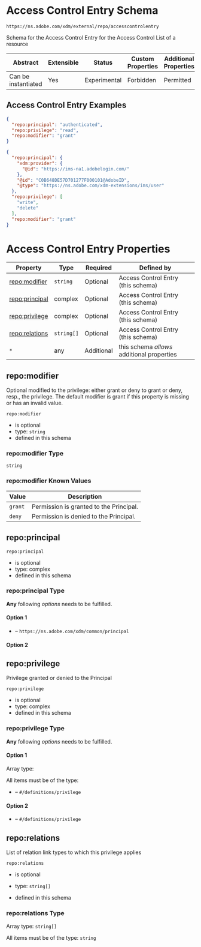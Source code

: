 
# Access Control Entry Schema

```
https://ns.adobe.com/xdm/external/repo/accesscontrolentry
```

Schema for the Access Control Entry for the Access Control List of a resource

| Abstract | Extensible | Status | Custom Properties | Additional Properties | Defined In |
|----------|------------|--------|-------------------|-----------------------|------------|
| Can be instantiated | Yes | Experimental | Forbidden | Permitted | [external/repo/accesscontrolentry.schema.json](external/repo/accesscontrolentry.schema.json) |

## Access Control Entry Examples

```json
{
  "repo:principal": "authenticated",
  "repo:privilege": "read",
  "repo:modifier": "grant"
}
```

```json
{
  "repo:principal": {
    "xdm:provider": {
      "@id": "https://ims-na1.adobelogin.com/"
    },
    "@id": "C0B648DE57D701277F000101@AdobeID",
    "@type": "https://ns.adobe.com/xdm-extensions/ims/user"
  },
  "repo:privilege": [
    "write",
    "delete"
  ],
  "repo:modifier": "grant"
}
```


# Access Control Entry Properties

| Property | Type | Required | Defined by |
|----------|------|----------|------------|
| [repo:modifier](#repomodifier) | `string` | Optional | Access Control Entry (this schema) |
| [repo:principal](#repoprincipal) | complex | Optional | Access Control Entry (this schema) |
| [repo:privilege](#repoprivilege) | complex | Optional | Access Control Entry (this schema) |
| [repo:relations](#reporelations) | `string[]` | Optional | Access Control Entry (this schema) |
| `*` | any | Additional | this schema *allows* additional properties |

## repo:modifier

Optional modified to the privilege: either grant or deny to grant or deny, resp., the privilege. The default modifier is grant if this property is missing or has an invalid value.

`repo:modifier`
* is optional
* type: `string`
* defined in this schema

### repo:modifier Type


`string`



### repo:modifier Known Values
| Value | Description |
|-------|-------------|
| `grant` | Permission is granted to the Principal. |
| `deny` | Permission is denied to the Principal. |




## repo:principal


`repo:principal`
* is optional
* type: complex
* defined in this schema

### repo:principal Type


**Any** following *options* needs to be fulfilled.


#### Option 1


* []() – `https://ns.adobe.com/xdm/common/principal`


#### Option 2







## repo:privilege

Privilege granted or denied to the Principal

`repo:privilege`
* is optional
* type: complex
* defined in this schema

### repo:privilege Type


**Any** following *options* needs to be fulfilled.


#### Option 1


Array type: 

All items must be of the type:
* []() – `#/definitions/privilege`





#### Option 2


* []() – `#/definitions/privilege`






## repo:relations

List of relation link types to which this privilege applies

`repo:relations`
* is optional
* type: `string[]`

* defined in this schema

### repo:relations Type


Array type: `string[]`

All items must be of the type:
`string`








